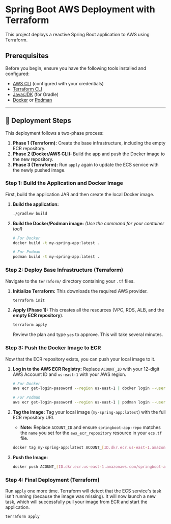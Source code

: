 # Spring Boot AWS Deployment with Terraform

This project deploys a reactive Spring Boot application to AWS using Terraform.

## Prerequisites

Before you begin, ensure you have the following tools installed and configured:
* [AWS CLI](https://aws.amazon.com/cli/) (configured with your credentials)
* [Terraform CLI](https://www.terraform.io/downloads.html)
* [Java/JDK](https://www.oracle.com/java/technologies/downloads/) (for Gradle)
* [Docker](https://www.docker.com/products/docker-desktop/) or [Podman](https://podman.io/)

---

## 🚀 Deployment Steps

This deployment follows a two-phase process:
1.  **Phase 1 (Terraform):** Create the base infrastructure, including the empty ECR repository.
2.  **Phase 2 (Docker/AWS CLI):** Build the app and push the Docker image to the new repository.
3.  **Phase 3 (Terraform):** Run `apply` again to update the ECS service with the newly pushed image.

### Step 1: Build the Application and Docker Image

First, build the application JAR and then create the local Docker image.

1.  **Build the application:**
    ```bash
    ./gradlew build
    ```

2.  **Build the Docker/Podman image:**
    *(Use the command for your container tool)*
    ```bash
    # For Docker
    docker build -t my-spring-app:latest .
    
    # For Podman
    podman build -t my-spring-app:latest .
    ```

### Step 2: Deploy Base Infrastructure (Terraform)

Navigate to the `terraform/` directory containing your `.tf` files.

1.  **Initialize Terraform:**
    This downloads the required AWS provider.
    ```bash
    terraform init
    ```

2.  **Apply (Phase 1):**
    This creates all the resources (VPC, RDS, ALB, and the **empty ECR repository**).
    ```bash
    terraform apply
    ```
    Review the plan and type `yes` to approve. This will take several minutes.

### Step 3: Push the Docker Image to ECR

Now that the ECR repository exists, you can push your local image to it.

1.  **Log in to the AWS ECR Registry:**
    Replace `ACOUNT_ID` with your 12-digit AWS Account ID and `us-east-1` with your AWS region.
    ```bash
    # For Docker
    aws ecr get-login-password --region us-east-1 | docker login --username AWS --password-stdin ACOUNT_ID.dkr.ecr.us-east-1.amazonaws.com

    # For Podman
    aws ecr get-login-password --region us-east-1 | podman login --username AWS --password-stdin ACOUNT_ID.dkr.ecr.us-east-1.amazonaws.com
    ```

2.  **Tag the Image:**
    Tag your local image (`my-spring-app:latest`) with the full ECR repository URI.
    * **Note:** Replace `ACOUNT_ID` and ensure `springboot-app-repo` matches the `name` you set for the `aws_ecr_repository` resource in your `ecs.tf` file.
    ```bash
    docker tag my-spring-app:latest ACOUNT_[ID.dkr.ecr.us-east-1.amazonaws.com/springboot-app-repo:latest](https://ID.dkr.ecr.us-east-1.amazonaws.com/springboot-app-repo:latest)
    ```

3.  **Push the Image:**
    ```bash
    docker push ACOUNT_[ID.dkr.ecr.us-east-1.amazonaws.com/springboot-app-repo:latest](https://ID.dkr.ecr.us-east-1.amazonaws.com/springboot-app-repo:latest)
    ```

### Step 4: Final Deployment (Terraform)

Run `apply` one more time. Terraform will detect that the ECS service's task isn't running (because the image was missing). It will now launch a new task, which will successfully pull your image from ECR and start the application.

```bash
terraform apply